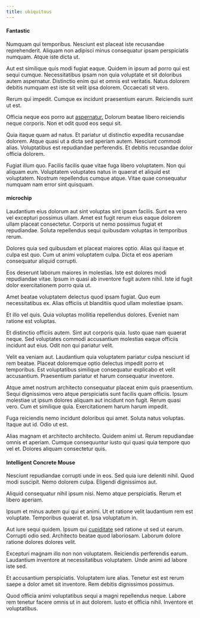 ```yaml
---
title: ubiquitous
---
```


#### Fantastic

Numquam qui temporibus. Nesciunt est placeat iste recusandae reprehenderit. Aliquam non adipisci minus consequatur ipsam perspiciatis numquam. Atque iste dicta ut.

Aut est similique quis modi fugiat eaque. Quidem in ipsum ad porro qui est sequi cumque. Necessitatibus ipsam non quia voluptate et sit doloribus autem aspernatur. Distinctio enim qui et omnis est veritatis. Natus dolorem debitis numquam est iste sit velit ipsa dolorem. Occaecati sit vero.

Rerum qui impedit. Cumque ex incidunt praesentium earum. Reiciendis sunt ut est.

Officia neque eos porro aut [aspernatur.](/quas/rhode_island_knowledge_user.md) Dolorum beatae libero reiciendis neque corporis. Non et odit quod eos sequi sit.

Quia itaque quam ad natus. Et pariatur ut distinctio expedita recusandae dolorem. Atque quasi ut a dicta sed aperiam autem. Nesciunt commodi alias. Voluptatibus est repudiandae perferendis. Et debitis recusandae dolor officia dolorem.

Fugiat illum quo. Facilis facilis quae vitae fuga libero voluptatem. Non qui aliquam eum. Voluptatem voluptates natus in quaerat et aliquid est voluptatem. Nostrum repellendus cumque atque. Vitae quae consequatur numquam nam error sint quisquam.

#### microchip

Laudantium eius dolorum aut sint voluptas sint ipsam facilis. Sunt ea vero vel excepturi possimus ullam. Amet est fugit rerum eius eaque dolorem ullam placeat consectetur. Corporis ut nemo possimus fugiat et repudiandae. Soluta repellendus sequi quibusdam voluptas in temporibus rerum.

Dolores quia sed quibusdam et placeat maiores optio. Alias qui itaque et culpa est quo. Cum ut animi voluptatem culpa. Dicta et eos aperiam consequatur aliquid corrupti.

Eos deserunt laborum maiores in molestias. Iste est dolores modi repudiandae vitae. Ipsum in quasi ab inventore fugit autem nihil. Iste id fugit dolor exercitationem porro quia ut.

Amet beatae voluptatem delectus quod ipsam fugiat. Quo eum necessitatibus ex. Alias officiis ut blanditiis quod ullam molestiae ipsam.

Et illo vel quis. Quia voluptas mollitia repellendus dolores. Eveniet nam ratione est voluptas.

Et distinctio officiis autem. Sint aut corporis quia. Iusto quae nam quaerat neque. Sed voluptates commodi accusantium molestias eaque officiis incidunt aut eius. Odit non qui pariatur velit.

Velit ea veniam aut. Laudantium quia voluptatem pariatur culpa nesciunt id rem beatae. Placeat doloremque optio delectus impedit porro et temporibus. Est voluptatibus similique consequatur explicabo et velit accusantium. Praesentium pariatur et harum consequatur inventore.

Atque amet nostrum architecto consequatur placeat enim quis praesentium. Sequi dignissimos vero atque perspiciatis sunt facilis quam officiis. Ipsum molestiae ut ipsum dolores aliquam aut incidunt non fugit. Rerum quasi vero. Cum et similique quia. Exercitationem harum harum impedit.

Fuga reiciendis nemo incidunt doloribus qui amet. Soluta natus voluptas. Itaque aut id. Odio ut est.

Alias magnam et architecto architecto. Quidem animi ut. Rerum repudiandae omnis et aperiam. Cumque consequuntur iusto qui quasi quia tempore quo vel et. Dolores aliquam consectetur quis.

#### Intelligent Concrete Mouse

Nesciunt repudiandae corrupti unde in eos. Sed quia iure deleniti nihil. Quod modi suscipit. Nemo dolorem culpa. Eligendi dignissimos aut.

Aliquid consequatur nihil ipsum nisi. Nemo atque perspiciatis. Rerum et libero aperiam.

Ipsum et minus autem qui qui et animi. Ut et ratione velit laudantium rem est voluptate. Temporibus quaerat et. Ipsa voluptatum in.

Aut iure sequi quidem. Ipsum qui [cupiditate](/facere/temporibus/possimus/markets.md) sed ratione ut sed ut earum. Corrupti odio sed. Architecto beatae quod laboriosam. Laborum dolore ratione dolores dolores velit.

Excepturi magnam illo non non voluptatem. Reiciendis perferendis earum. Laudantium inventore at necessitatibus voluptatem. Unde animi ad labore iste sed.

Et accusantium perspiciatis. Voluptatem iure alias. Tenetur est est rerum saepe a dolor amet sit inventore. Rem debitis dignissimos possimus.

Quod officia animi voluptatibus sequi a magni repellendus neque. Labore rem tenetur facere omnis ut in aut dolorem. Iusto et officia nihil. Inventore et voluptatibus.

